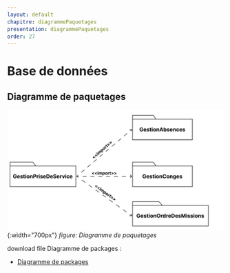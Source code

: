```yaml
---
layout: default
chapitre: diagrammePaquetages
presentation: diagrammePaquetages
order: 27
---
```


# Base de données

<!-- new slide -->

## Diagramme de paquetages

![diagramme paquetages](./images/Diagramme-des-paquetages.png){:width="700px"}
*figure: Diagramme de paquetages*

<!-- note -->

download file Diagramme de packages :
 - [Diagramme de packages](./Diagramme-des-paquetages.fig "download")

<!-- new slide -->